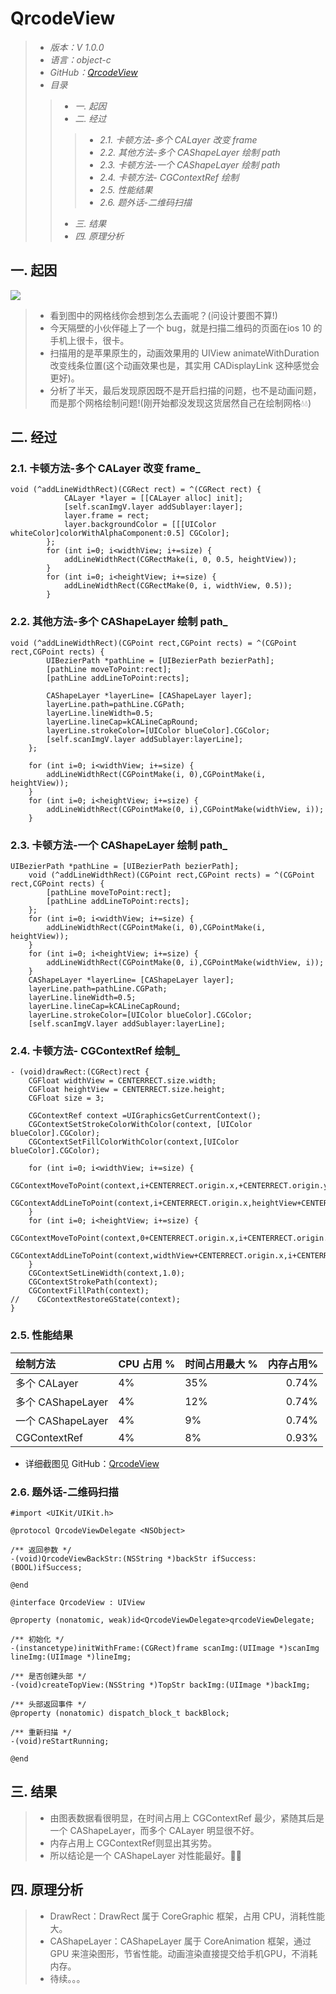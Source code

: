 # QrcodeView

> * _版本：V 1.0.0_
> * _语言：object-c_
> * _GitHub：[QrcodeView](https://github.com/Fwenzi/QrcodeView)_
> * _目录_
>> *  _一. 起因_
>> *  _二. 经过_
>>> *  _2.1. 卡顿方法-多个 CALayer 改变 frame_
>>> *  _2.2. 其他方法-多个 CAShapeLayer 绘制 path_
>>> *  _2.3. 卡顿方法-一个 CAShapeLayer 绘制 path_
>>> *  _2.4. 卡顿方法- CGContextRef 绘制_
>>> *  _2.5. 性能结果_
>>> *  _2.6. 题外话-二维码扫描_
>> *  _三. 结果_
>> *  _四. 原理分析_

## 一. 起因

![](https://user-gold-cdn.xitu.io/2018/11/22/1673be67e8e6fe9f?w=750&h=1334&f=jpeg&s=1044966)
> * 看到图中的网格线你会想到怎么去画呢？(问设计要图不算!)
> * 今天隔壁的小伙伴碰上了一个 bug，就是扫描二维码的页面在ios 10 的手机上很卡，很卡。
> * 扫描用的是苹果原生的，动画效果用的 UIView animateWithDuration 改变线条位置(这个动画效果也是，其实用 CADisplayLink 这种感觉会更好)。
> * 分析了半天，最后发现原因既不是开启扫描的问题，也不是动画问题，而是那个网格绘制问题!(刚开始都没发现这货居然自己在绘制网格💧💧)

## 二. 经过
### 2.1. 卡顿方法-多个 CALayer 改变 frame_
```
void (^addLineWidthRect)(CGRect rect) = ^(CGRect rect) {
            CALayer *layer = [[CALayer alloc] init];
            [self.scanImgV.layer addSublayer:layer];
            layer.frame = rect;
            layer.backgroundColor = [[[UIColor whiteColor]colorWithAlphaComponent:0.5] CGColor];
        };
        for (int i=0; i<widthView; i+=size) {
            addLineWidthRect(CGRectMake(i, 0, 0.5, heightView));
        }
        for (int i=0; i<heightView; i+=size) {
            addLineWidthRect(CGRectMake(0, i, widthView, 0.5));
        }
 ```

### 2.2. 其他方法-多个 CAShapeLayer 绘制 path_
```
void (^addLineWidthRect)(CGPoint rect,CGPoint rects) = ^(CGPoint   rect,CGPoint rects) {
        UIBezierPath *pathLine = [UIBezierPath bezierPath];
        [pathLine moveToPoint:rect];
        [pathLine addLineToPoint:rects];

        CAShapeLayer *layerLine= [CAShapeLayer layer];
        layerLine.path=pathLine.CGPath;
        layerLine.lineWidth=0.5;
        layerLine.lineCap=kCALineCapRound;
        layerLine.strokeColor=[UIColor blueColor].CGColor;
        [self.scanImgV.layer addSublayer:layerLine];
    };

    for (int i=0; i<widthView; i+=size) {
        addLineWidthRect(CGPointMake(i, 0),CGPointMake(i, heightView));
    }
    for (int i=0; i<heightView; i+=size) {
        addLineWidthRect(CGPointMake(0, i),CGPointMake(widthView, i));
    }
```

### 2.3. 卡顿方法-一个 CAShapeLayer 绘制 path_
```
UIBezierPath *pathLine = [UIBezierPath bezierPath];
    void (^addLineWidthRect)(CGPoint rect,CGPoint rects) = ^(CGPoint rect,CGPoint rects) {
        [pathLine moveToPoint:rect];
        [pathLine addLineToPoint:rects];
    };
    for (int i=0; i<widthView; i+=size) {
        addLineWidthRect(CGPointMake(i, 0),CGPointMake(i, heightView));
    }
    for (int i=0; i<heightView; i+=size) {
        addLineWidthRect(CGPointMake(0, i),CGPointMake(widthView, i));
    }
    CAShapeLayer *layerLine= [CAShapeLayer layer];
    layerLine.path=pathLine.CGPath;
    layerLine.lineWidth=0.5;
    layerLine.lineCap=kCALineCapRound;
    layerLine.strokeColor=[UIColor blueColor].CGColor;
    [self.scanImgV.layer addSublayer:layerLine];
```

### 2.4. 卡顿方法- CGContextRef 绘制_
```
- (void)drawRect:(CGRect)rect {
    CGFloat widthView = CENTERRECT.size.width;
    CGFloat heightView = CENTERRECT.size.height;
    CGFloat size = 3;

    CGContextRef context =UIGraphicsGetCurrentContext();
    CGContextSetStrokeColorWithColor(context, [UIColor blueColor].CGColor);
    CGContextSetFillColorWithColor(context,[UIColor blueColor].CGColor);

    for (int i=0; i<widthView; i+=size) {
        CGContextMoveToPoint(context,i+CENTERRECT.origin.x,+CENTERRECT.origin.y);
        CGContextAddLineToPoint(context,i+CENTERRECT.origin.x,heightView+CENTERRECT.origin.y);
    }
    for (int i=0; i<heightView; i+=size) {
        CGContextMoveToPoint(context,0+CENTERRECT.origin.x,i+CENTERRECT.origin.y);
        CGContextAddLineToPoint(context,widthView+CENTERRECT.origin.x,i+CENTERRECT.origin.y);
    }
    CGContextSetLineWidth(context,1.0);
    CGContextStrokePath(context);
    CGContextFillPath(context);
//    CGContextRestoreGState(context);
}
```
### 2.5. 性能结果
绘制方法 | CPU 占用 % | 时间占用最大 %  | 内存占用% 
:----------- | :---------- | :----------- | -----------:| 
多个 CALayer      | 4% | 35%  | 0.74%  
多个 CAShapeLayer | 4% | 12%  | 0.74%  
一个 CAShapeLayer      | 4% | 9% | 0.74%  
CGContextRef      | 4% | 8%  | 0.93%  

* 详细截图见 GitHub：[QrcodeView](https://github.com/Fwenzi/QrcodeView)
 
### 2.6. 题外话-二维码扫描
```
#import <UIKit/UIKit.h>

@protocol QrcodeViewDelegate <NSObject>

/** 返回参数 */
-(void)QrcodeViewBackStr:(NSString *)backStr ifSuccess:(BOOL)ifSuccess;

@end

@interface QrcodeView : UIView

@property (nonatomic, weak)id<QrcodeViewDelegate>qrcodeViewDelegate;

/** 初始化 */
-(instancetype)initWithFrame:(CGRect)frame scanImg:(UIImage *)scanImg lineImg:(UIImage *)lineImg;

/** 是否创建头部 */
-(void)createTopView:(NSString *)TopStr backImg:(UIImage *)backImg;

/** 头部返回事件 */
@property (nonatomic) dispatch_block_t backBlock;

/** 重新扫描 */
-(void)reStartRunning;

@end
```

## 三. 结果
> * 由图表数据看很明显，在时间占用上 CGContextRef 最少，紧随其后是一个 CAShapeLayer，而多个 CALayer 明显很不好。
> * 内存占用上 CGContextRef则显出其劣势。
> * 所以结论是一个 CAShapeLayer 对性能最好。🎉🎉

## 四. 原理分析
> * DrawRect：DrawRect 属于 CoreGraphic 框架，占用 CPU，消耗性能大。
> * CAShapeLayer：CAShapeLayer 属于 CoreAnimation 框架，通过 GPU 来渲染图形，节省性能。动画渲染直接提交给手机GPU，不消耗内存。
> * 待续。。。
